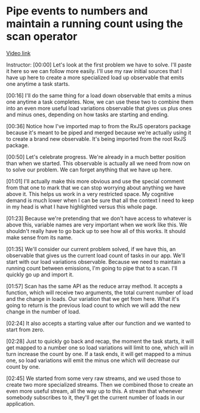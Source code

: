 # Pipe events to numbers and maintain a running count using the scan operator

[Video link](https://www.egghead.io/lessons/egghead-pipe-events-to-numbers-and-maintain-a-running-count-using-the-scan-operator)

Instructor: [00:00] Let's look at the first problem we have to solve. I'll paste it here so we can follow more easily. I'll use my raw initial sources that I have up here to create a more specialized load up observable that emits one anytime a task starts.

[00:16] I'll do the same thing for a load down observable that emits a minus one anytime a task completes. Now, we can use these two to combine them into an even more useful load variations observable that gives us plus ones and minus ones, depending on how tasks are starting and ending.

[00:36] Notice how I've imported map to from the RxJS operators package because it's meant to be piped and merged because we're actually using it to create a brand new observable. It's being imported from the root RxJS package.

[00:50] Let's celebrate progress. We're already in a much better position than when we started. This observable is actually all we need from now on to solve our problem. We can forget anything that we have up here.

[01:01] I'll actually make this more obvious and use the special comment from that one to mark that we can stop worrying about anything we have above it. This helps us work in a very restricted space. My cognitive demand is much lower when I can be sure that all the context I need to keep in my head is what I have highlighted versus this whole page.

[01:23] Because we're pretending that we don't have access to whatever is above this, variable names are very important when we work like this. We shouldn't really have to go back up to see how all of this works. It should make sense from its name.

[01:35] We'll consider our current problem solved, if we have this, an observable that gives us the current load count of tasks in our app. We'll start with our load variations observable. Because we need to maintain a running count between emissions, I'm going to pipe that to a scan. I'll quickly go up and import it.

[01:57] Scan has the same API as the reduce array method. It accepts a function, which will receive two arguments, the total current number of load and the change in loads. Our variation that we get from here. What it's going to return is the previous load count to which we will add the new change in the number of load.

[02:24] It also accepts a starting value after our function and we wanted to start from zero.

[02:28] Just to quickly go back and recap, the moment the task starts, it will get mapped to a number one so load variations will limit to one, which will in turn increase the count by one. If a task ends, it will get mapped to a minus one, so load variations will emit the minus one which will decrease our count by one.

[02:45] We started from some very raw streams, and we used those to create two more specialized streams. Then we combined those to create an even more useful stream, all the way up to this. A stream that whenever somebody subscribes to it, they'll get the current number of loads in our application.
